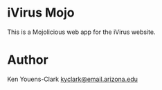 iVirus Mojo
===========

This is a Mojolicious web app for the iVirus website.

Author
======

Ken Youens-Clark <kyclark@email.arizona.edu>
